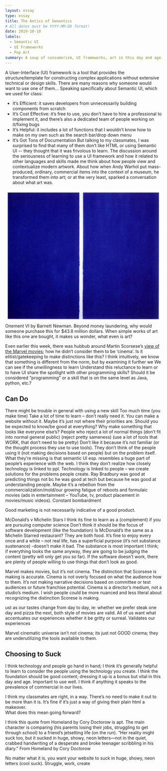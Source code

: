 ```yaml
---
layout: essay
type: essay
title: The Antics of Semantics 
# All dates must be YYYY-MM-DD format!
date: 2019-10-10
labels:
  - Semantic UI
  - UI Frameworks
  - Pop Art 
summary: A soup of consumerism, UI frameworks, art in this day and age, and a dash of marketing.  
---
```

A User-Interface (UI) framework is a tool that provides the structure/template for constructing complex applications without extensive technical or design skills. There are many reasons why someone would want to use one of them…
Speaking specifically about Semantic UI, which we used for class: 
-	It’s Efficient: it saves developers from unnecessarily building components from scratch 
-	It’s Cost Effective: it’s free to use, you don’t have to hire a professional to implement it, and there’s also a dedicated team of people working on it/fixing bugs 
-	It’s Helpful: it includes a lot of functions that I wouldn’t know how to make on my own such as the search bar/drop down menu 
-	It’s Got Tons of Documentation 
But talking to my classmates, I was surprised to find that many of them don’t like HTML or using Semantic UI -- they thought that it was frivolous to learn. The discussion around the seriousness of learning to use a UI framework and how it related to other languages and skills made me think about how people view and contextualize modern artwork. About how when Andy Warhol put mass-produced, ordinary, commercial items into the context of a museum, he transformed them into art; or at the very least, sparked a conversation about what art was. 

<img class="ui small floated rounded image" src="https://github.com/jessica-jones/jessica-jones.github.io/blob/master/images/fe71f27fa2321a18aab84386d58b7ab8.jpg" alt="Onement VI, 1953 - Barnett Newman">
<div class="centered text">Onement VI by Barnett Newman. Beyond money laundering, why would someone purchase this for $43.8 million dollars. When simple works of art like this one are bought, it makes us wonder, what even is art? </div>

Even earlier this week, there was hubbub around Martin Scorsese’s [view of the Marvel movies](https://www.forbes.com/sites/travisbean/2019/10/10/the-real-problem-with-martin-scorseses-marvel-comments/); how he didn’t consider them to be ‘cinema’. 
Is it elitist/gatekeeping to make distinctions like this? 
I think intuitively, we know that something is different from the norm, but by examining it further we 
We can see if the unwillingness to learn 
Understand this reluctance to learn or to have UI share the spotlight with other programming skills? Should it be considered “programming” or a skill that is on the same level as Java, python, etc.? 

Can Do 
---
There might be trouble in general with using a new skill 
Too much time (you make time) 
Take a lot of time to learn – don’t really need it. You can make a website without it. 
Maybe it’s just not where their priorities are. Should you be expected to know/be good at everything? 
Why make something that looks like everyone else’s? 
People who reject a lot of normal things (don’t fit into normal general public) (reject pretty sameness) (use a lot of tools that WORK, that don’t need to be pretty) Don’t like it because it’s not familiar (or the thought process they use to use tools). They don’t think of the people using it (not making decisions based on people) but on the problem itself. 
What they’re missing is that semantic UI esp. resembles a huge part of people’s experience with the web. 
I think they don’t realize how closely technology is linked to ppl. Technology is linked to people – we create solutions for the problems people create. Ray Bradbury was good at predicting things not bc he was good at tech but because he was good at understanding people.
Maybe it’s a rebellion from the commercialization/mold/our growing fatigue of reboots and formulaic movies (ads in entertainment – YouTube, tv, product placement in movies/music videos). Constant bombardment 

Good marketing is not necessarily indicative of a good product. 


McDonald’s v Michelin Stars 
I think its fine to learn as a (complement) if you are pursuing computer science 
Don’t think it should be the focus of software development (like the foundation) Is McDonald’s the same as a Michelin Starred restaurant? They are both food. It’s fine to enjoy every once and a while – not real life, has a superficial purpose (it’s not substance sustenance) -doesn’t make it bad. 
The substance is most important I think; if everything looks the same anyway, they are going to be judging the content (pretty will only get you so far). If the software doesn’t work, there are plenty of people willing to use things that don’t look as good. 

Marvel makes movies, but it’s not cinema. The distinction that Scorsese is making is accurate. Cinema is not overly focused on what the audience how to them. It’s not making narrative decisions based on committee or test audiences or future franchise potential. Cinema is a director’s medium, not a studio’s medium. I wish people could be more nuanced and less literal about recognizing the distinction Scorese is making.

ust as our tastes change from day to day, ie: whether we prefer steak one day and pizza the next, both style of movies are valid. All of us want what accentuates our experiences whether it be gritty or surreal. Validates our experiences 

Marvel cinematic universe isn’t not cinema; its just not GOOD cinema; they are underutilizing the tools available to them. 


Choosing to Suck
---
I think technology and people go hand in hand; I think it’s generally helpful to learn to consider the people using the technology you create. I think the foundation should be good content; dressing it up is a bonus but vital in this day and age. Important to use well. I think if anything it speaks to the prevalence of commercial in our lives.

I think my classmates are right, in a way. There’s no need to make it out to be more than it is. It’s fine if it’s just a way of giving their plain html a makeover.  
What does this mean going forward? 


I think this quote from Homeland by Cory Doctorow is apt. The main character is comparing (his parents losing their jobs, struggling to get through school) to a friend’s jetsetting life (on the run). 
“Her reality might suck too, but it sucked in huge, showy, neon letters—not in the quiet, crabbed handwriting of a desperate and broke teenager scribbling in his diary.”  From Homeland by Cory Doctorow 

No matter what it is, you want your website to suck in huge, showy, neon letters (cool suck). 
Struggle, work, create 
